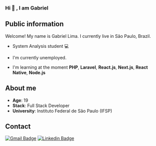 ### Hi 👋 , I am Gabriel

## Public information

Welcome! My name is Gabriel Lima. I currently live in São Paulo, Brazil. 

- System Analysis student 💻 

- I'm currently unemployed.

- I'm learning at the moment  **PHP**, **Laravel**, **React.js**, **Next.js**, **React Native**, **Node.js**

## About me

* **Age**: 19
* **Stack**: Full Stack Developer
* **University**: Instituto Federal de São Paulo (IFSP)


## Contact

[![Gmail Badge](https://img.shields.io/badge/-Gmail-c14438?style=flat-square&logo=Gmail&logoColor=white&link=mailto:gabriells801@gmail.com)](mailto:gabriells801@gmail.com) [![Linkedin Badge](https://img.shields.io/badge/-LinkedIn-blue?style=flat-square&logo=Linkedin&logoColor=white&link=link_do_seu_perfil_no_linkedin)](https://www.linkedin.com/in/gabriel-lsoares/)
